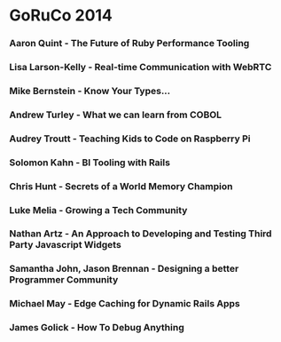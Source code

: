 # GoRuCo 2014

### Aaron Quint - The Future of Ruby Performance Tooling

### Lisa Larson-Kelly - Real-time Communication with WebRTC

### Mike Bernstein - Know Your Types...

### Andrew Turley - What we can learn from COBOL

### Audrey Troutt - Teaching Kids to Code on Raspberry Pi

### Solomon Kahn - BI Tooling with Rails

### Chris Hunt - Secrets of a World Memory Champion

### Luke Melia - Growing a Tech Community

### Nathan Artz - An Approach to Developing and Testing Third Party Javascript Widgets

### Samantha John, Jason Brennan - Designing a better Programmer Community

### Michael May - Edge Caching for Dynamic Rails Apps

### James Golick - How To Debug Anything
